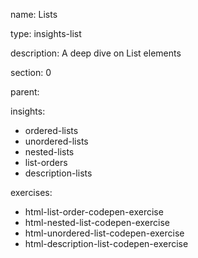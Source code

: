 name: Lists

type: insights-list

description: A deep dive on List elements

section: 0

parent:

insights:
  - ordered-lists
  - unordered-lists
  - nested-lists
  - list-orders
  - description-lists

exercises:
  - html-list-order-codepen-exercise
  - html-nested-list-codepen-exercise
  - html-unordered-list-codepen-exercise
  - html-description-list-codepen-exercise
